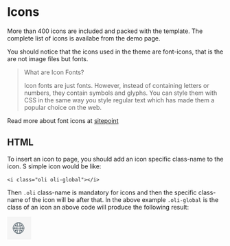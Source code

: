 # Icons

More than 400 icons are included and packed with the template. The complete list of icons is availabe from the demo page.

You should notice that the icons used in the theme are font-icons, that is the are not image files but fonts.

> What are Icon Fonts?
>
> Icon fonts are just fonts. However, instead of containing letters or numbers, they contain symbols and glyphs. You can style them with CSS in the same way you style regular text which has made them a popular choice on the web.

Read more about font icons at [sitepoint](http://www.sitepoint.com/introduction-icon-fonts-font-awesome-icomoon/)

## HTML

To insert an icon to page, you should add an icon specific class-name to the icon. S simple icon would be like:

```text
<i class="oli oli-global"></i>
```

Then `.oli` class-name is mandatory for icons and then the specific class-name of the icon will be after that. In the above example `.oli-global` is the class of an icon an above code will produce the following result:

![](../.gitbook/assets/icon.png)

